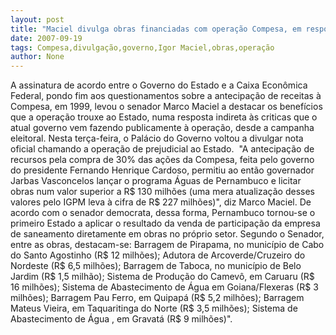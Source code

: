 ```yaml
---
layout: post
title: "Maciel divulga obras financiadas com operação Compesa, em resposta às críticas do Palácio do Governo"
date: 2007-09-19
tags: Compesa,divulgação,governo,Igor Maciel,obras,operação
author: None
---
```

A assinatura de acordo entre o Governo do Estado e a Caixa Econ&ocirc;mica Federal, pondo fim aos questionamentos sobre a antecipa&ccedil;&atilde;o de receitas &agrave; Compesa, em 1999, levou o senador Marco Maciel a destacar os benef&iacute;cios que a opera&ccedil;&atilde;o trouxe ao Estado, numa resposta indireta &agrave;s criticas que o atual governo vem fazendo publicamente &agrave; opera&ccedil;&atilde;o, desde a campanha eleitoral. Nesta ter&ccedil;a-feira, o Pal&aacute;cio do Governo voltou a divulgar nota oficial chamando a opera&ccedil;&atilde;o de prejudicial ao Estado.&nbsp;
&quot;A antecipa&ccedil;&atilde;o de recursos pela compra de 30% das a&ccedil;&otilde;es da Compesa, feita pelo governo do presidente Fernando Henrique Cardoso, permitiu ao ent&atilde;o governador Jarbas Vasconcelos lan&ccedil;ar o programa &Aacute;guas de Pernambuco e licitar obras num valor superior a R$ 130 milh&otilde;es (uma mera atualiza&ccedil;&atilde;o desses valores pelo IGPM leva &agrave; cifra de R$ 227 milh&otilde;es)&quot;, diz Marco Maciel. 
De acordo com o senador democrata, dessa forma, Pernambuco tornou-se o primeiro Estado a aplicar o resultado da venda de participa&ccedil;&atilde;o da empresa de saneamento diretamente em obras no pr&oacute;prio setor. 
Segundo o Senador, entre as obras, destacam-se: 
Barragem de Pirapama, no munic&iacute;pio de Cabo do Santo Agostinho (R$ 12 milh&otilde;es); 
Adutora de Arcoverde/Cruzeiro do Nordeste (R$ 6,5 milh&otilde;es); 
Barragem de Taboca, no munic&iacute;pio de Belo Jardim (R$ 1,5 milh&atilde;o); 
Sistema de Produ&ccedil;&atilde;o do Camev&ocirc;, em Caruaru (R$ 16 milh&otilde;es); 
Sistema de Abastecimento de &Aacute;gua em Goiana/Flexeras (R$ 3 milh&otilde;es); 
Barragem Pau Ferro, em Quipap&aacute; (R$ 5,2 milh&otilde;es); 
Barragem Mateus Vieira, em Taquaritinga do Norte (R$ 3,5 milh&otilde;es); 
Sistema de Abastecimento de &Aacute;gua , em Gravat&aacute; (R$ 9 milh&otilde;es)&quot;. 